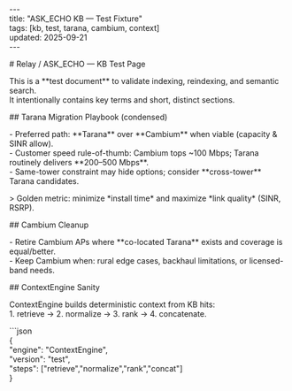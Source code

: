 \---  
title: "ASK\_ECHO KB — Test Fixture"  
tags: \[kb, test, tarana, cambium, context\]  
updated: 2025-09-21  
\---

\# Relay / ASK\_ECHO — KB Test Page

This is a \*\*test document\*\* to validate indexing, reindexing, and semantic search.  
It intentionally contains key terms and short, distinct sections.

\#\# Tarana Migration Playbook (condensed)

\- Preferred path: \*\*Tarana\*\* over \*\*Cambium\*\* when viable (capacity & SINR allow).  
\- Customer speed rule-of-thumb: Cambium tops \~100 Mbps; Tarana routinely delivers \*\*200–500 Mbps\*\*.  
\- Same-tower constraint may hide options; consider \*\*cross-tower\*\* Tarana candidates.

\> Golden metric: minimize \*install time\* and maximize \*link quality\* (SINR, RSRP).

\#\# Cambium Cleanup

\- Retire Cambium APs where \*\*co-located Tarana\*\* exists and coverage is equal/better.  
\- Keep Cambium when: rural edge cases, backhaul limitations, or licensed-band needs.

\#\# ContextEngine Sanity

ContextEngine builds deterministic context from KB hits:  
1\. retrieve → 2\. normalize → 3\. rank → 4\. concatenate.

\`\`\`json  
{  
  "engine": "ContextEngine",  
  "version": "test",  
  "steps": \["retrieve","normalize","rank","concat"\]  
}

